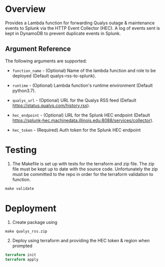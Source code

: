 # Overview

Provides a Lambda function for forwarding Qualys outage & maintenance events to Splunk via the HTTP Event Collector (HEC). A log of events sent is kept in DynamoDB to prevent duplicate events in Splunk.

Argument Reference
-----------------

The following arguments are supported:

* `function_name` - (Optional) Name of the lambda function and role
to be deployed (Default qualys-rss-to-splunk).

* `runtime` - (Optional) Lambda function's runtime environment
(Default python3.7).

* `qualys_url` - (Optional) URL for the Qualys RSS feed
(Default https://status.qualys.com/history.rss).

* `hec_endpoint` - (Optional) URL for the Splunk HEC endpoint
(Default https://splunk-hec.machinedata.illinois.edu:8088/services/collector).

* `hec_token` - (Required) Auth token for the Splunk HEC endpoint

# Testing
1) The Makefile is set up with tests for the terraform and zip file. The zip file must be kept up to date with the source code. Unfortunately the zip must be committed to the repo in order for the terraform validation to function.
```Makefile
make validate
```

# Deployment
1) Create package using
```Makefile
make qualys_rss.zip
```
2) Deploy using terraform and providing the HEC token & region when prompted
```Terraform
terraform init
terraform apply
```
